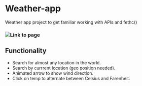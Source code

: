 # Weather-app
Weather app project to get familiar working with APIs and fethc()

### ![Link to page](https://wettergrund.github.io/Weather-app/)

## Functionality
- Search for almost any location in the world.
- Search by currrent location (geo position needed).
- Animated arrow to show wind direction.
- Click on temp to alternate between Celsius and Farenheit.
